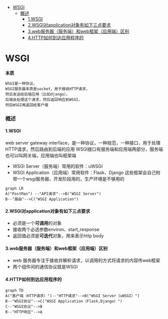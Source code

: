 
<!-- @import "[TOC]" {cmd="toc" depthFrom=1 depthTo=6 orderedList=false} -->
<!-- code_chunk_output -->

- [WSGI](#wsgi)
    - [概述](#概述)
      - [1.WSGI](#1wsgi)
      - [2.WSGI对application对象有如下三点要求](#2wsgi对application对象有如下三点要求)
      - [3.web服务器（服务端）和web框架（应用端）区别](#3web服务器服务端和web框架应用端区别)
      - [4.HTTP如何到达应用程序的](#4http如何到达应用程序的)

<!-- /code_chunk_output -->

# WSGI
**本质**
```
WSGI是一种协议，
WSGI服务器本质是socket，用于接收HTTP请求，
然后发送给后端应用（比如django），
后端会处理这个请求，然后返回响应到WSGI，
然后WSGI再返回给客户端
```
### 概述
#### 1.WSGI
web server gateway interface，是一种协议，一种规范，一种接口，用于处理HTTP请求，然后路由到后端的应用
WSGI接口有服务端和应用端两部分，服务端也可以叫网关端，应用端也叫框架端  
* WSGI Server（服务端）常用的软件：uWSGI
* WSGI Application（应用端）常用软件：Flask、Django
这些框架会自己附带一个wsgi服务器，开发阶段用的，生产环境是不够用的
```mermaid
graph LR
A("PostMan") --"API请求"-->B("WSGI Server")
B--"路由"-->C("WSGI Application")
```

#### 2.WSGI对application对象有如下三点要求
* 必须是一个**可调用**的对象
* 接收两个必选参数environ、start_response
* 返回值必须是**可迭代**对象，用来表示http body

#### 3.web服务器（服务端）和web框架（应用端）区别
* web 服务器专注于接收并解析请求，以调用的方式将请求的内容传web框架
* 两个组件间的通信协议就是WSGI

#### 4.HTTP如何到达应用程序的
```mermaid
graph TD
A("客户端（HTTP请求）")--"HTTP请求"-->B("WSGI Server（uWSGI）")
B--"WSGI协议"-->C("WSGI Application（Flask,Django）")
C--"WSGI协议"-->B
B--"HTTP响应"-->A
```
